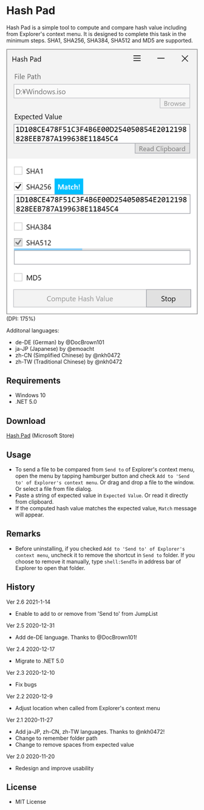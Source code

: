 ﻿# Hash Pad

Hash Pad is a simple tool to compute and compare hash value including from Explorer's context menu. It is designed to complete this task in the minimum steps. SHA1, SHA256, SHA384, SHA512 and MD5 are supported.

![Screenshot](Images/Screenshot_main.png)<br>
(DPI: 175%)

Additonal languages:

 + de-DE (German) by @DocBrown101
 + ja-JP (Japanese) by @emoacht
 + zh-CN (Simplified Chinese) by @nkh0472
 + zh-TW (Traditional Chinese) by @nkh0472

## Requirements

 * Windows 10
 * .NET 5.0

## Download

[Hash Pad](https://www.microsoft.com/store/apps/9nrdj8214gbt) (Microsoft Store)

## Usage

 - To send a file to be compared from `Send to` of Explorer's context menu, open the menu by tapping hamburger button and check `Add to 'Send to' of Explorer's context menu`. Or drag and drop a file to the window. Or  select a file from file dialog.
 - Paste a string of expected value in `Expected Value`. Or read it directly from clipboard.
 - If the computed hash value matches the expected value, `Match` message will appear.

## Remarks

 - Before uninstalling, if you checked `Add to 'Send to' of Explorer's context menu`, uncheck it to remove the shortcut in `Send to` folder. If you choose to remove it manually, type `shell:SendTo` in address bar of Explorer to open that folder.

## History

Ver 2.6 2021-1-14

- Enable to add to or remove from 'Send to' from JumpList

Ver 2.5 2020-12-31

- Add de-DE language. Thanks to @DocBrown101!

Ver 2.4 2020-12-17

- Migrate to .NET 5.0

Ver 2.3 2020-12-10

- Fix bugs

Ver 2.2 2020-12-9

- Adjust location when called from Explorer's context menu

Ver 2.1 2020-11-27

- Add ja-JP, zh-CN, zh-TW languages. Thanks to @nkh0472!
- Change to remember folder path
- Change to remove spaces from expected value

Ver 2.0 2020-11-20

- Redesign and improve usability

## License

 - MIT License
